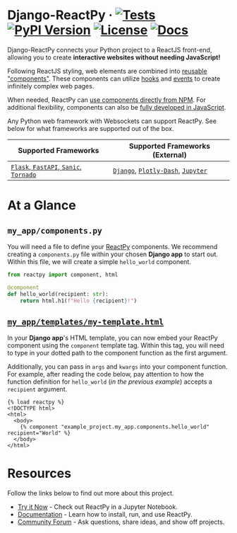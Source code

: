 <!--header-start-->

# Django-ReactPy &middot; [![Tests](https://github.com/reactive-python/django-reactpy/workflows/Test/badge.svg?event=push)](https://github.com/reactive-python/django-reactpy/actions?query=workflow%3ATest) [![PyPI Version](https://img.shields.io/pypi/v/django-reactpy.svg?label=PyPI)](https://pypi.python.org/pypi/django-reactpy) [![License](https://img.shields.io/badge/License-MIT-purple.svg)](https://github.com/reactive-python/django-reactpy/blob/main/LICENSE) [![Docs](https://img.shields.io/website?down_message=offline&label=Docs&logo=read%20the%20docs&logoColor=white&up_message=online&url=https%3A%2F%2Freactive-python.github.io%2Fdjango-reactpy%2F)](https://reactive-python.github.io/django-reactpy/)

<!--header-end-->
<!--intro-start-->

Django-ReactPy connects your Python project to a ReactJS front-end, allowing you to create **interactive websites without needing JavaScript!**

Following ReactJS styling, web elements are combined into [reusable "components"](https://reactpy.dev/docs/guides/creating-interfaces/your-first-components/index.html#parametrizing-components). These components can utilize [hooks](https://reactpy.dev/docs/reference/hooks-api.html) and [events](https://reactpy.dev/docs/guides/adding-interactivity/responding-to-events/index.html#async-event-handlers) to create infinitely complex web pages.

When needed, ReactPy can [use components directly from NPM](https://reactpy.dev/docs/guides/escape-hatches/javascript-components.html#dynamically-loaded-components). For additional flexibility, components can also be [fully developed in JavaScript](https://reactpy.dev/docs/guides/escape-hatches/javascript-components.html#custom-javascript-components).

Any Python web framework with Websockets can support ReactPy. See below for what frameworks are supported out of the box.

| Supported Frameworks | Supported Frameworks (External) |
| --- | --- |
| [`Flask`, `FastAPI`, `Sanic`, `Tornado`](https://reactpy.dev/docs/guides/getting-started/installing-reactpy.html#officially-supported-servers) | [`Django`](https://github.com/reactive-python/django-reactpy), [`Plotly-Dash`](https://github.com/reactive-python/reactpy-dash), [`Jupyter`](https://github.com/reactive-python/reactpy-jupyter) |

<!--intro-end-->

# At a Glance

## `my_app/components.py`

<!--py-header-start-->

You will need a file to define your [ReactPy](https://github.com/reactive-python/reactpy) components. We recommend creating a `components.py` file within your chosen **Django app** to start out. Within this file, we will create a simple `hello_world` component.

<!--py-header-end-->
<!--py-code-start-->

```python
from reactpy import component, html

@component
def hello_world(recipient: str):
    return html.h1(f"Hello {recipient}!")
```

<!--py-code-end-->

## [`my_app/templates/my-template.html`](https://docs.djangoproject.com/en/dev/topics/templates/)

<!--html-header-start-->

In your **Django app**'s HTML template, you can now embed your ReactPy component using the `component` template tag. Within this tag, you will need to type in your dotted path to the component function as the first argument.

Additionally, you can pass in `args` and `kwargs` into your component function. For example, after reading the code below, pay attention to how the function definition for `hello_world` (_in the previous example_) accepts a `recipient` argument.

<!--html-header-end-->
<!--html-code-start-->

```jinja
{% load reactpy %}
<!DOCTYPE html>
<html>
  <body>
    {% component "example_project.my_app.components.hello_world" recipient="World" %}
  </body>
</html>
```

<!--html-code-end-->

# Resources

<!--resources-start-->

Follow the links below to find out more about this project.

-   [Try it Now](https://mybinder.org/v2/gh/reactive-python/reactpy-jupyter/main?urlpath=lab/tree/notebooks/introduction.ipynb) - Check out ReactPy in a Jupyter Notebook.
-   [Documentation](https://reactive-python.github.io/django-reactpy) - Learn how to install, run, and use ReactPy.
-   [Community Forum](https://github.com/reactive-python/reactpy/discussions) - Ask questions, share ideas, and show off projects.

<!--resources-end-->
